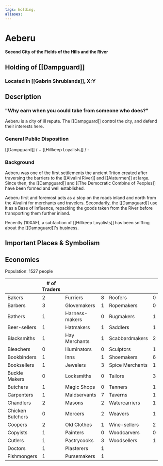 ```yaml
---
tags: holding,
aliases:
---
```

# Aeberu
#### Second City of the Fields of the Hills and the River
## Holding of [[Dampguard]]
### Located in [[Gabrin Shrublands]], X:Y
## Description
### "Why earn when you could take from someone who does?"

Aeberu is a city of ill repute. The [[Dampguard]] control the city, and defend their interests here.

### General Public Disposition

[[Dampguard]] / +
[[Hillkeep Loyalists]] / -

### Background
Aeberu was one of the first settlements the ancient Triton created after traversing the barriers to the [[Alvalini River]] and [[Alaturmen]] at large. Since then, the [[Dampguard]] and [[The Democratic Combine of Peoples]] have been formed and well established. 

Aeberu first and foremost acts as a stop on the roads inland and north from the Alvalini for merchants and travelers. Secondarily, the [[Dampguard]] use it as a Base of Influence, repacking the goods taken from the River before transporting them further inland. 

Recently (10XAF), a subfaction of [[Hillkeep Loyalists]] has been sniffing about the [[Dampguard]]'s business.

## Important Places & Symbolism

## Economics
Population: 1527 people

|                  | # of Traders |                |     |                 |     |     |
| ---------------- | ------------ | -------------- | --- | --------------- | --- | --- |
| Bakers           | 2            | Furriers       | 8   | Roofers         | 0   |     | 
| Barbers          | 3            | Glovemakers    | 1   | Ropemakers      | 0   |     |
| Bathers          | 1            | Harness-makers | 0   | Rugmakers       | 1   |     |
| Beer-sellers     | 1            | Hatmakers      | 1   | Saddlers        | 1   |     |
| Blacksmiths      | 1            | Hay Merchants  | 1   | Scabbardmakers  | 2   |     |
| Bleachers        | 0            | Illuminators   | 0   | Sculptors       | 1   |     |
| Bookbinders      | 1            | Inns           | 1   | Shoemakers      | 6   |     |
| Booksellers      | 1            | Jewelers       | 3   | Spice Merchants | 1   |     |
| Buckle Makers    | 0            | Locksmiths     | 0   | Tailors         | 3   |     |
| Butchers         | 1            | Magic Shops    | 0   | Tanners         | 1   |     |
| Carpenters       | 1            | Maidservants   | 7   | Taverns         | 1   |     |
| Chandlers        | 2            | Masons         | 2   | Watercarriers   | 1   |     |
| Chicken Butchers | 0            | Mercers        | 2   | Weavers         | 1   |     |
| Coopers          | 2            | Old Clothes    | 1   | Wine-sellers    | 2   |     |
| Copyists         | 1            | Painters       | 0   | Woodcarvers     | 0   |     |
| Cutlers          | 1            | Pastrycooks    | 3   | Woodsellers     | 1   |     |
| Doctors          | 1            | Plasterers     | 1   |                 |     |     |
| Fishmongers      | 1            | Pursemakers    | 1   |                 |     |     |
